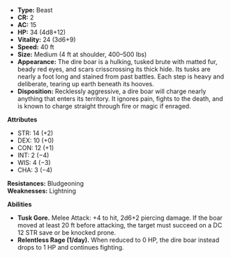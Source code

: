 - **Type:** Beast
- **CR:** 2
- **AC:** 15
- **HP:** 34 (4d8+12)
- **Vitality:** 24 (3d6+9)
- **Speed:** 40 ft
- **Size:** Medium (4 ft at shoulder, 400–500 lbs)
- **Appearance:** The dire boar is a hulking, tusked brute with matted fur, beady red eyes, and scars crisscrossing its thick hide. Its tusks are nearly a foot long and stained from past battles. Each step is heavy and deliberate, tearing up earth beneath its hooves.
- **Disposition:** Recklessly aggressive, a dire boar will charge nearly anything that enters its territory. It ignores pain, fights to the death, and is known to charge straight through fire or magic if enraged.

**Attributes**
- STR: 14 (+2)
- DEX: 10 (+0)
- CON: 12 (+1)
- INT: 2 (−4)
- WIS: 4 (−3)
- CHA: 3 (−4)

**Resistances:** Bludgeoning  
**Weaknesses:** Lightning

**Abilities**
- **Tusk Gore.** Melee Attack: +4 to hit, 2d6+2 piercing damage. If the boar moved at least 20 ft before attacking, the target must succeed on a DC 12 STR save or be knocked prone.
- **Relentless Rage (1/day).** When reduced to 0 HP, the dire boar instead drops to 1 HP and continues fighting.